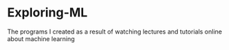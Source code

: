 # Exploring-ML
The programs I created as a result of watching lectures and tutorials online about machine learning
